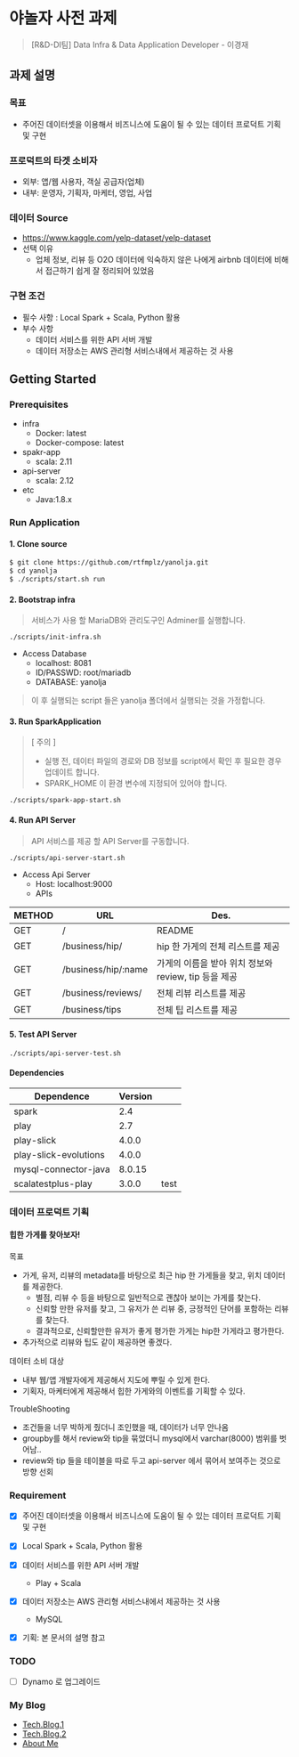# 야놀자 사전 과제

> [R&D-DI팀] Data Infra & Data Application Developer - 이경재

## 과제 설명

### 목표
  * 주어진 데이터셋을 이용해서 비즈니스에 도움이 될 수 있는 데이터 프로덕트 기획 및 구현
  
### 프로덕트의 타겟 소비자
  * 외부: 앱/웹 사용자, 객실 공급자(업체)
  * 내부: 운영자, 기획자, 마케터, 영업, 사업  

### 데이터 Source
  * https://www.kaggle.com/yelp-dataset/yelp-dataset
  * 선택 이유
    * 업체 정보, 리뷰 등 O2O 데이터에 익숙하지 않은 나에게 airbnb 데이터에 비해서 접근하기 쉽게 잘 정리되어 있었음

### 구현 조건
  * 필수 사항 : Local Spark + Scala, Python 활용
  * 부수 사항
    * 데이터 서비스를 위한 API 서버 개발
    * 데이터 저장소는 AWS 관리형 서비스내에서 제공하는 것 사용


## Getting Started

### Prerequisites
  * infra
    * Docker: latest
    * Docker-compose: latest
  * spakr-app
    * scala: 2.11
  * api-server
    * scala: 2.12
  * etc
    * Java:1.8.x


### Run Application

#### 1. Clone source

```bash
$ git clone https://github.com/rtfmplz/yanolja.git
$ cd yanolja
$ ./scripts/start.sh run
```

#### 2. Bootstrap infra

> 서비스가 사용 할 MariaDB와 관리도구인 Adminer를 실행합니다.

```
./scripts/init-infra.sh
```

  * Access Database
    * localhost: 8081
    * ID/PASSWD: root/mariadb
    * DATABASE: yanolja

> 이 후 실행되는 script 들은 yanolja 폴더에서 실행되는 것을 가정합니다.

#### 3. Run SparkApplication

> [ 주의 ]
>
> * 실행 전, 데이터 파일의 경로와 DB 정보를 script에서 확인 후 필요한 경우 업데이트 합니다.
> * SPARK_HOME 이 환경 변수에 지정되어 있어야 합니다.

```
./scripts/spark-app-start.sh
```

#### 4. Run API Server

> API 서비스를 제공 할 API Server를 구동합니다.

```
./scripts/api-server-start.sh
```

  * Access Api Server
    * Host: localhost:9000
    * APIs

METHOD|URL|Des.|
-|-|-
GET|/|README|
GET|/business/hip/|hip 한 가게의 전체 리스트를 제공|
GET|/business/hip/:name|가게의 이름을 받아 위치 정보와 review, tip 등을 제공|
GET|/business/reviews/|전체 리뷰 리스트를 제공|
GET|/business/tips|전체 팁 리스트를 제공|


#### 5. Test API Server

```
./scripts/api-server-test.sh
```

#### Dependencies

Dependence|Version| |
-|-|-
spark|2.4||
play|2.7| |
play-slick|4.0.0||
play-slick-evolutions|4.0.0||
mysql-connector-java|8.0.15||
scalatestplus-play|3.0.0| test|


### 데이터 프로덕트 기획

#### 힙한 가게를 찾아보자!

목표

  * 가게, 유저, 리뷰의 metadata를 바탕으로 최근 hip 한 가게들을 찾고, 위치 데이터를 제공한다.
    * 별점, 리뷰 수 등을 바탕으로 일반적으로 괜찮아 보이는 가게를 찾는다.
    * 신뢰할 만한 유저를 찾고, 그 유저가 쓴 리뷰 중, 긍정적인 단어를 포함하는 리뷰를 찾는다.
    * 결과적으로, 신뢰할만한 유저가 좋게 평가한 가게는 hip한 가게라고 평가한다.
  * 추가적으로 리뷰와 팁도 같이 제공하면 좋겠다.

데이터 소비 대상

  * 내부 웹/앱 개발자에게 제공해서 지도에 뿌릴 수 있게 한다.
  * 기획자, 마케터에게 제공해서 힙한 가게와의 이벤트를 기획할 수 있다.

TroubleShooting

  * 조건들을 너무 박하게 줬더니 조인했을 때, 데이터가 너무 안나옴
  * groupby를 해서 review와 tip을 묶었더니 mysql에서 varchar(8000) 범위를 벗어남..
  * review와 tip 들을 테이블을 따로 두고 api-server 에서 묶어서 보여주는 것으로 방향 선회


### Requirement

  * [X] 주어진 데이터셋을 이용해서 비즈니스에 도움이 될 수 있는 데이터 프로덕트 기획 및 구현
  * [X] Local Spark + Scala, Python 활용
  * [X] 데이터 서비스를 위한 API 서버 개발
    * Play + Scala
  * [X] 데이터 저장소는 AWS 관리형 서비스내에서 제공하는 것 사용
    * MySQL
  * [X] 기획: 본 문서의 설명 참고


### TODO

  * [ ] Dynamo 로 업그레이드

### My Blog

  * [Tech.Blog.1](https://rtfmplz.github.io/)
  * [Tech.Blog.2](https://rtfmplz.postach.io/)
  * [About Me](https://rtfmplz.github.io/about/)
